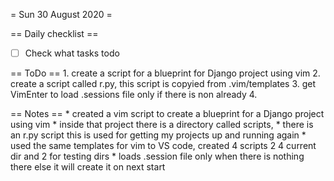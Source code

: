 = Sun 30 August 2020 =

== Daily checklist ==

* [ ] Check what tasks todo

== ToDo ==
    1. create a script for a blueprint for Django project using vim
	2. create a script called r.py, this script is copyied from .vim/templates
	3. get VimEnter to load .sessions file only if there is non already
	4. 

== Notes ==
    * created a vim script to create a blueprint for a Django project using vim
	* inside that project there is a directory called scripts,
	* there is an r.py script this is used for getting my projects up and running again
	* used the same templates for vim to VS code, created 4 scripts 2 4 current dir and 2 for testing dirs
	* loads .session file only when there is nothing there else it will create it on next start

